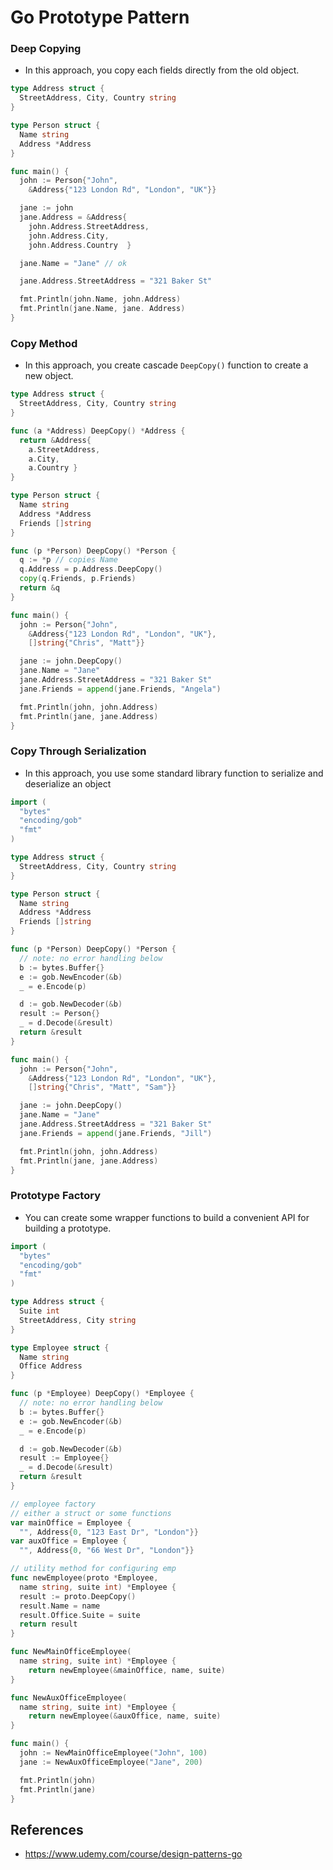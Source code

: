 # Go Prototype Pattern

### Deep Copying
- In this approach, you copy each fields directly from the old object.
```go
type Address struct {
  StreetAddress, City, Country string
}

type Person struct {
  Name string
  Address *Address
}

func main() {
  john := Person{"John",
    &Address{"123 London Rd", "London", "UK"}}

  jane := john
  jane.Address = &Address{
    john.Address.StreetAddress,
    john.Address.City,
    john.Address.Country  }

  jane.Name = "Jane" // ok

  jane.Address.StreetAddress = "321 Baker St"

  fmt.Println(john.Name, john.Address)
  fmt.Println(jane.Name, jane. Address)
}
```

### Copy Method
- In this approach, you create cascade `DeepCopy()` function to create a new object.
```go
type Address struct {
  StreetAddress, City, Country string
}

func (a *Address) DeepCopy() *Address {
  return &Address{
    a.StreetAddress,
    a.City,
    a.Country }
}

type Person struct {
  Name string
  Address *Address
  Friends []string
}

func (p *Person) DeepCopy() *Person {
  q := *p // copies Name
  q.Address = p.Address.DeepCopy()
  copy(q.Friends, p.Friends)
  return &q
}

func main() {
  john := Person{"John",
    &Address{"123 London Rd", "London", "UK"},
    []string{"Chris", "Matt"}}

  jane := john.DeepCopy()
  jane.Name = "Jane"
  jane.Address.StreetAddress = "321 Baker St"
  jane.Friends = append(jane.Friends, "Angela")

  fmt.Println(john, john.Address)
  fmt.Println(jane, jane.Address)
}
```

### Copy Through Serialization
- In this approach, you use some standard library function to serialize and deserialize an object
```go
import (
  "bytes"
  "encoding/gob"
  "fmt"
)

type Address struct {
  StreetAddress, City, Country string
}

type Person struct {
  Name string
  Address *Address
  Friends []string
}

func (p *Person) DeepCopy() *Person {
  // note: no error handling below
  b := bytes.Buffer{}
  e := gob.NewEncoder(&b)
  _ = e.Encode(p)

  d := gob.NewDecoder(&b)
  result := Person{}
  _ = d.Decode(&result)
  return &result
}

func main() {
  john := Person{"John",
    &Address{"123 London Rd", "London", "UK"},
    []string{"Chris", "Matt", "Sam"}}

  jane := john.DeepCopy()
  jane.Name = "Jane"
  jane.Address.StreetAddress = "321 Baker St"
  jane.Friends = append(jane.Friends, "Jill")

  fmt.Println(john, john.Address)
  fmt.Println(jane, jane.Address)
}
```

### Prototype Factory
- You can create some wrapper functions to build a convenient API for building a prototype.
```go
import (
  "bytes"
  "encoding/gob"
  "fmt"
)

type Address struct {
  Suite int
  StreetAddress, City string
}

type Employee struct {
  Name string
  Office Address
}

func (p *Employee) DeepCopy() *Employee {
  // note: no error handling below
  b := bytes.Buffer{}
  e := gob.NewEncoder(&b)
  _ = e.Encode(p)

  d := gob.NewDecoder(&b)
  result := Employee{}
  _ = d.Decode(&result)
  return &result
}

// employee factory
// either a struct or some functions
var mainOffice = Employee {
  "", Address{0, "123 East Dr", "London"}}
var auxOffice = Employee {
  "", Address{0, "66 West Dr", "London"}}

// utility method for configuring emp
func newEmployee(proto *Employee,
  name string, suite int) *Employee {
  result := proto.DeepCopy()
  result.Name = name
  result.Office.Suite = suite
  return result
}

func NewMainOfficeEmployee(
  name string, suite int) *Employee {
    return newEmployee(&mainOffice, name, suite)
}

func NewAuxOfficeEmployee(
  name string, suite int) *Employee {
    return newEmployee(&auxOffice, name, suite)
}

func main() {
  john := NewMainOfficeEmployee("John", 100)
  jane := NewAuxOfficeEmployee("Jane", 200)

  fmt.Println(john)
  fmt.Println(jane)
}
```

## References
- https://www.udemy.com/course/design-patterns-go

